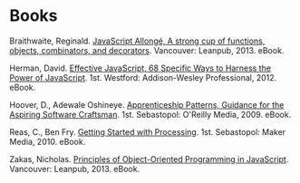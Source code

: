 # Books

Braithwaite, Reginald. [JavaScript Allongé, A strong cup of functions, objects, combinators, and decorators](https://leanpub.com/javascript-allonge). Vancouver: Leanpub, 2013. eBook.

Herman, David. [Effective JavaScript, 68 Specific Ways to Harness the Power of JavaScript](http://www.amazon.com/gp/product/B00AC1RP14). 1st. Westford: Addison-Wesley Professional, 2012. eBook.

Hoover, D., Adewale Oshineye. [Apprenticeship Patterns, Guidance for the Aspiring Software Craftsman](http://www.amazon.com/gp/product/B002RMSZ7E). 1st. Sebastopol: O'Reilly Media, 2009. eBook.

Reas, C., Ben Fry. [Getting Started with Processing](http://www.amazon.com/gp/product/B003VTZXD6). 1st. Sebastopol: Maker Media, 2010. eBook.

Zakas, Nicholas. [Principles of Object-Oriented Programming in JavaScript](https://leanpub.com/oopinjavascript). Vancouver: Leanpub, 2013. eBook.